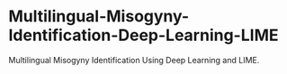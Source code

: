 # Multilingual-Misogyny-Identification-Deep-Learning-LIME
 Multilingual Misogyny Identification Using Deep Learning and LIME.
